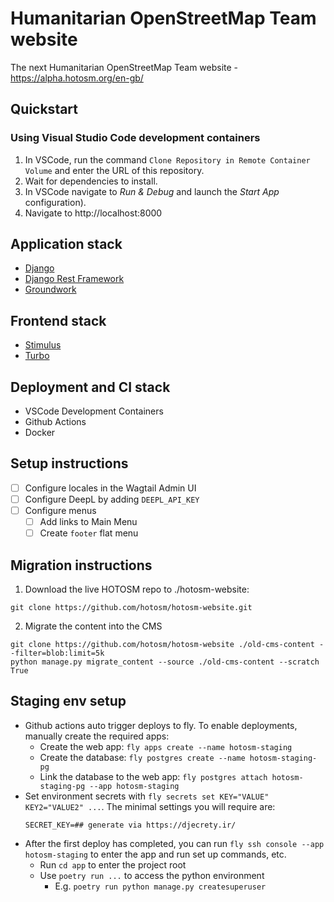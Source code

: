 # Humanitarian OpenStreetMap Team website

The next Humanitarian OpenStreetMap Team website - https://alpha.hotosm.org/en-gb/

## Quickstart

### Using Visual Studio Code development containers

1. In VSCode, run the command `Clone Repository in Remote Container Volume` and enter the URL of this repository.
2. Wait for dependencies to install.
3. In VSCode navigate to _Run & Debug_ and launch the _Start App_ configuration).
4. Navigate to http://localhost:8000

## Application stack

- [Django](https://www.djangoproject.com/)
- [Django Rest Framework](https://groundwork.commonknowledge.coop)
- [Groundwork](https://groundwork.commonknowledge.coop)

## Frontend stack

- [Stimulus](https://stimulus.hotwired.dev/)
- [Turbo](https://turbo.hotwired.dev/)

## Deployment and CI stack

- VSCode Development Containers
- Github Actions
- Docker

## Setup instructions

- [ ] Configure locales in the Wagtail Admin UI
- [ ] Configure DeepL by adding `DEEPL_API_KEY`
- [ ] Configure menus
  - [ ] Add links to Main Menu
  - [ ] Create `footer` flat menu

## Migration instructions

1. Download the live HOTOSM repo to ./hotosm-website:

```
git clone https://github.com/hotosm/hotosm-website.git
```

2. Migrate the content into the CMS

```
git clone https://github.com/hotosm/hotosm-website ./old-cms-content --filter=blob:limit=5k
python manage.py migrate_content --source ./old-cms-content --scratch True
```

## Staging env setup

- Github actions auto trigger deploys to fly. To enable deployments, manually create the required apps:
  - Create the web app: `fly apps create --name hotosm-staging`
  - Create the database: `fly postgres create --name hotosm-staging-pg`
  - Link the database to the web app: `fly postgres attach hotosm-staging-pg --app hotosm-staging`
- Set environment secrets with `fly secrets set KEY="VALUE" KEY2="VALUE2" ...`. The minimal settings you will require are:
  ```
  SECRET_KEY=## generate via https://djecrety.ir/
  ```
- After the first deploy has completed, you can run `fly ssh console --app hotosm-staging` to enter the app and run set up commands, etc.
  - Run `cd app` to enter the project root
  - Use `poetry run ...` to access the python environment
    - E.g. `poetry run python manage.py createsuperuser`

